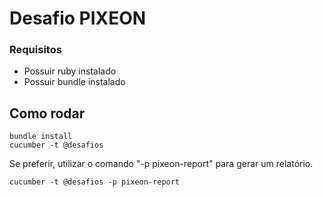# Desafio PIXEON

### Requisitos
* Possuir ruby instalado
* Possuir bundle instalado

## Como rodar

```
bundle install
cucumber -t @desafios
```

Se preferir, utilizar o comando "-p pixeon-report" para gerar um relatório.

```
cucumber -t @desafios -p pixeon-report
```